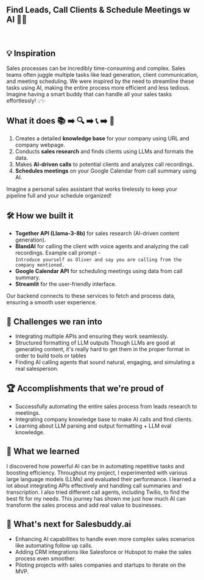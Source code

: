 ## Find Leads, Call Clients & Schedule Meetings w AI 🔮🤖
<br>

## 💡 Inspiration
Sales processes can be incredibly time-consuming and complex. Sales teams often juggle multiple tasks like lead generation, client communication, and meeting scheduling. We were inspired by the need to streamline these tasks using AI, making the entire process more efficient and less tedious. Imagine having a smart buddy that can handle all your sales tasks effortlessly! 💡✨

## What it does 📚 ➡️ 🔍 ➡️ 📞 ➡️ 📅
1)  Creates a detailed **knowledge base** for your company using URL and company webpage.  
2) Conducts **sales research** and finds clients using LLMs and formats the data.  
3) Makes **AI-driven calls** to potential clients and analyzes call recordings.  
4) **Schedules meetings** on your Google Calendar from call summary using AI.  

Imagine a personal sales assistant that works tirelessly to keep your pipeline full and your schedule organized!

## 🛠️ How we built it
- **Together API (Llama-3-8b)** for sales research (AI-driven content generation).
- **BlandAI** for calling the client with voice agents and analyzing the call recordings. Example call prompt -   
`Introduce yourself as Oliver and say you are calling from the company mentioned.`
- **Google Calendar API** for scheduling meetings using data from call summary.
- **Streamlit** for the user-friendly interface.

Our backend connects to these services to fetch and process data, ensuring a smooth user experience.

## 🌟 Challenges we ran into
- Integrating multiple APIs and ensuring they work seamlessly.
- Structured formatting of LLM outputs Though LLMs are good at generating content, it's really hard to get them in the proper format in order to build tools or tables
- Finding AI calling agents that sound natural, engaging, and simulating a real salesperson.

## 🏆 Accomplishments that we're proud of
- Successfully automating the entire sales process from leads research to meetings.
- Integrating company knowledge base to make AI calls and find clients.
- Learning about LLM parsing and output formatting + LLM eval knowledge.

## 🧠 What we learned
I discovered how powerful AI can be in automating repetitive tasks and boosting efficiency. Throughout my project, I experimented with various large language models (LLMs) and evaluated their performance. I learned a lot about integrating APIs effectively and handling call summaries and transcription. I also tried different call agents, including Twilio, to find the best fit for my needs. This journey has shown me just how much AI can transform the sales process and add real value to businesses.

## 🌟 What's next for Salesbuddy.ai
- Enhancing AI capabilities to handle even more complex sales scenarios like automating follow up calls.
- Adding CRM integrations like Salesforce or Hubspot to make the sales process even smoother.
- Piloting projects with sales companies and startups to iterate on the MVP.
